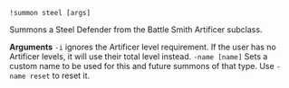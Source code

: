 `!summon steel [args]` 

Summons a Steel Defender from the Battle Smith Artificer subclass.
 
**Arguments**
`-i` ignores the Artificer level requirement. If the user has no Artificer levels, it will use their total level instead.
`-name [name]` Sets a custom name to be used for this and future summons of that type. Use `-name reset` to reset it.
